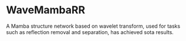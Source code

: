 # WaveMambaRR
A Mamba structure network based on wavelet transform, used for tasks such as reflection removal and separation, has achieved sota results. 
